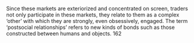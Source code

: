 Since these markets are exteriorized and concentrated on screen, traders not only participate in these markets, they relate to them as a complex ‘other’ with which they are strongly, even obsessively, engaged. The term ‘postsocial relationships’ refers to new kinds of bonds such as those constructed between humans and objects. 162

